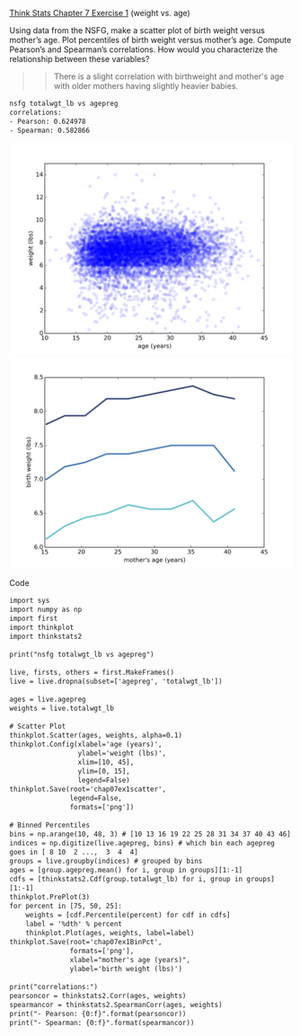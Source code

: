 [Think Stats Chapter 7 Exercise 1](http://greenteapress.com/thinkstats2/html/thinkstats2008.html#toc70) (weight vs. age)

Using data from the NSFG, make a scatter plot of birth weight versus mother’s age. Plot percentiles of birth weight versus mother’s age. Compute Pearson’s and Spearman’s correlations. How would you characterize the relationship between these variables?

>> There is a slight correlation with birthweight and mother's age with older mothers having slightly heavier babies.
 
    nsfg totalwgt_lb vs agepreg
    correlations:
    - Pearson: 0.624978
    - Spearman: 0.582866

![chap07ex1scatter](chap07ex1scatter.png)<br/>
![chap07ex1BinPct](chap07ex1BinPct.png)

Code

    import sys
    import numpy as np
    import first
    import thinkplot
    import thinkstats2

    print("nsfg totalwgt_lb vs agepreg")

    live, firsts, others = first.MakeFrames()
    live = live.dropna(subset=['agepreg', 'totalwgt_lb'])

    ages = live.agepreg
    weights = live.totalwgt_lb

    # Scatter Plot
    thinkplot.Scatter(ages, weights, alpha=0.1)
    thinkplot.Config(xlabel='age (years)',
                     ylabel='weight (lbs)',
                     xlim=[10, 45],
                     ylim=[0, 15],
                     legend=False)
    thinkplot.Save(root='chap07ex1scatter',
                   legend=False,
                   formats=['png'])

    # Binned Percentiles
    bins = np.arange(10, 48, 3) # [10 13 16 19 22 25 28 31 34 37 40 43 46]
    indices = np.digitize(live.agepreg, bins) # which bin each agepreg goes in [ 8 10  2 ...,  3  4  4]
    groups = live.groupby(indices) # grouped by bins
    ages = [group.agepreg.mean() for i, group in groups][1:-1]
    cdfs = [thinkstats2.Cdf(group.totalwgt_lb) for i, group in groups][1:-1]
    thinkplot.PrePlot(3)
    for percent in [75, 50, 25]:
        weights = [cdf.Percentile(percent) for cdf in cdfs]
        label = '%dth' % percent
        thinkplot.Plot(ages, weights, label=label)
    thinkplot.Save(root='chap07ex1BinPct',
                   formats=['png'],
                   xlabel="mother's age (years)",
                   ylabel='birth weight (lbs)')

    print("correlations:")
    pearsoncor = thinkstats2.Corr(ages, weights)
    spearmancor = thinkstats2.SpearmanCorr(ages, weights)
    print("- Pearson: {0:f}".format(pearsoncor))
    print("- Spearman: {0:f}".format(spearmancor))

